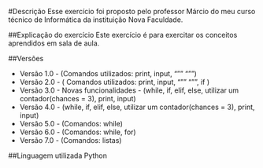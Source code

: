 #Descrição
Esse exercício foi proposto pelo professor Márcio do meu curso técnico de Informática da instituição Nova Faculdade.

##Explicação do exercício
Este exercício é para exercitar os conceitos aprendidos em sala de aula. 

##Versões
<ul>
    <li>Versão 1.0 - (Comandos utilizados: print, input, “””  “””)</li>
    <li>Versão 2.0 - ( Comandos utilizados: print, input, “”” “””, if )</li>
    <li>Versão 3.0 - Novas funcionalidades - (while, if, elif, else, utilizar um contador(chances = 3), print, input)</li>
    <li>Versão 4.0 -  (while, if, elif, else, utilizar um contador(chances = 3), print, input)</li>
    <li>Versão 5.0 - (Comandos: while)</li>
    <li>Versão 6.0 - (Comandos: while, for)</li>
    <li>Versão 7.0 - (Comandos: listas)</li>
</ul>

##Linguagem utilizada
Python